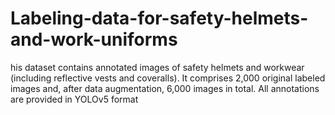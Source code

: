 # Labeling-data-for-safety-helmets-and-work-uniforms
his dataset contains annotated images of safety helmets and workwear (including reflective vests and coveralls). It comprises 2,000 original labeled images and, after data augmentation, 6,000 images in total. All annotations are provided in YOLOv5 format
